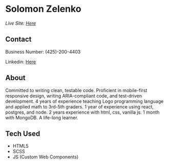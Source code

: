 # Solomon Zelenko

_Live Site: [Here](https://zempo.github.io/solomon-zelenko)_

## Contact

Business Number: (425)-200-4403

Linkedin: [Here](https://www.linkedin.com/in/solomon-zelenko/)

## About

Committed to writing clean, testable code. Proficient in mobile-first responsive design, writing ARIA-compliant code, and test-driven development. 4 years of experience teaching Logo programming language and applied math to 3rd-5th graders. 1 year of experience using react, postgres, and node. 2 years experience with html, css, vanilla js. 1 month with MongoDB. A life-long learner.

## Tech Used

- HTML5
- SCSS
- JS (Custom Web Components)
